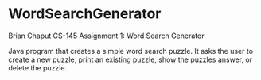 # WordSearchGenerator
Brian Chaput
CS-145
Assignment 1: Word Search Generator

Java program that creates a simple word search puzzle. It
asks the user to create a new puzzle, print an existing puzzle,
show the puzzles answer, or delete the puzzle.

